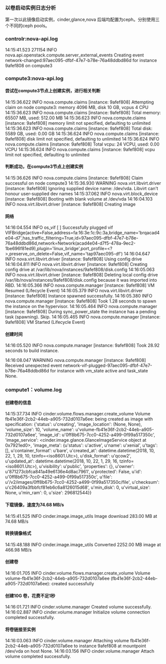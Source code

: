 ### 以卷启动实例日志分析
第一次以此镜像启动实例，cinder,glance,nova 后端均配置为ceph。分别使用三个不同的ceph pools。

### controlr:nova-api.log

14:15:41.523 271154 INFO nova.api.openstack.compute.server_external_events  Creating event network-changed:97aec095-dfbf-47e7-b78e-76a48ddbd86d for instance 9afef808 on compute3


### compute3:nova-api.log


#### 尝试在compute3节点上创建实例，进行相关判断

14:15:36.622   INFO nova.compute.claims  [instance: 9afef808] Attempting claim on node compute3: memory 4096 MB, disk 10 GB, vcpus 4 CPU
14:15:36.623   INFO nova.compute.claims  [instance: 9afef808] Total memory: 65507 MB, used: 512.00 MB
14:15:36.623   INFO nova.compute.claims  [instance: 9afef808] memory limit not specified, defaulting to unlimited
14:15:36.623   INFO nova.compute.claims  [instance: 9afef808] Total disk: 5589 GB, used: 0.00 GB
14:15:36.624   INFO nova.compute.claims  [instance: 9afef808] disk limit not specified, defaulting to unlimited
14:15:36.624   INFO nova.compute.claims  [instance: 9afef808] Total vcpu: 24 VCPU, used: 0.00 VCPU
14:15:36.624   INFO nova.compute.claims  [instance: 9afef808] vcpu limit not specified, defaulting to unlimited
#### 判断成功，在compute3节点上创建实例

14:15:36.626   INFO nova.compute.claims  [instance: 9afef808] Claim successful on node compute3
14:15:36.930   WARNING nova.virt.libvirt.driver  [instance: 9afef808] Ignoring supplied device name: /dev/vda. Libvirt can't honour user-supplied dev names
14:15:37.062   INFO nova.virt.block_device  [instance: 9afef808] Booting with blank volume at /dev/vda
14:16:04.103   INFO nova.virt.libvirt.driver  [instance: 9afef808] Creating image
#### 网络

14:16:04.554   INFO os_vif [ ] Successfully plugged vif VIFBridge(active=False,address=fa:16:3e:1c:9c:3a,bridge_name='brqacad4e04-d7',has_traffic_filtering=True,id=97aec095-dfbf-47e7-b78e-76a48ddbd86d,network=Network(acad4e04-d7f5-478a-9ec2-1be696f81ed9),plugin='linux_bridge',port_profile=<?>,preserve_on_delete=False,vif_name='tap97aec095-df')
14:16:04.647   INFO nova.virt.libvirt.driver  [instance: 9afef808] Using config drive
14:16:04.811   INFO nova.virt.libvirt.driver  [instance: 9afef808] Creating config drive at /var/lib/nova/instances/9afef808/disk.config
14:16:05.063   INFO nova.virt.libvirt.driver  [instance: 9afef808] Deleting local config drive /var/lib/nova/instances/9afef808/disk.config because it was imported into RBD.
14:16:05.366   INFO nova.compute.manager  [instance: 9afef808] VM Resumed (Lifecycle Event)
14:16:05.379   INFO nova.virt.libvirt.driver  [instance: 9afef808] Instance spawned successfully.
14:16:05.380   INFO nova.compute.manager  [instance: 9afef808] Took 1.28 seconds to spawn the instance on the hypervisor.
14:16:05.464   INFO nova.compute.manager  [instance: 9afef808] During sync_power_state the instance has a pending task (spawning). Skip.
14:16:05.465   INFO nova.compute.manager  [instance: 9afef808] VM Started (Lifecycle Event)

#### 创建时间

14:16:05.520   INFO nova.compute.manager  [instance: 9afef808] Took 28.92 seconds to build instance.

14:16:08.047   WARNING nova.compute.manager   [instance: 9afef808] Received unexpected event network-vif-plugged-97aec095-dfbf-47e7-b78e-76a48ddbd86d for instance with vm_state active and task_state None.

### compute1：volume.log


#### 创建卷的信息

14:15:37.734  INFO cinder.volume.flows.manager.create_volume  Volume fb41e36f-2cb2-44eb-a905-732d0107a6ee: being created as image with specification: {'status': u'creating', 'image_location': (None, None), 'volume_size': 10, 'volume_name': u'volume-fb41e36f-2cb2-44eb-a905-732d0107a6ee', 'image_id': u'0ff8b675-7cc0-4252-a499-0f99a517350c', 'image_service': <cinder.image.glance.GlanceImageService object at 0x7921ed0>, 'image_meta': {u'status': u'active', u'name': u'xenial', u'tags': [], u'container_format': u'bare', u'created_at': datetime.datetime(2018, 10, 22, 1, 29, 10, tzinfo=<iso8601.Utc>), u'disk_format': u'qcow2', u'updated_at': datetime.datetime(2018, 10, 22, 1, 29, 16, tzinfo=<iso8601.Utc>), u'visibility': u'public', 'properties': {}, u'owner': u'871273cbfca841a49e6136e4d8ac7961', u'protected': False, u'id': u'0ff8b675-7cc0-4252-a499-0f99a517350c', u'file': u'/v2/images/0ff8b675-7cc0-4252-a499-0f99a517350c/file', u'checksum': u'c26409a3fbbfcf81eb6c6a8126015d68', u'min_disk': 0, u'virtual_size': None, u'min_ram': 0, u'size': 296812544}}

#### 下载镜像，速度为74.68 MB/s
14:15:41.525  INFO cinder.image.image_utils  Image download 283.00 MB at 74.68 MB/s
#### 转换镜像格式
14:15:48.188  INFO cinder.image.image_utils  Converted 2252.00 MB image at 466.98 MB/s
#### 创建卷
14:16:01.705  INFO cinder.volume.flows.manager.create_volume  Volume volume-fb41e36f-2cb2-44eb-a905-732d0107a6ee (fb41e36f-2cb2-44eb-a905-732d0107a6ee): created successfully
#### 创建10G 卷，花费不足1秒
14:16:01.721  INFO cinder.volume.manager  Created volume successfully.
14:16:02.887  INFO cinder.volume.manager  Initialize volume connection completed successfully.
#### 将卷链接至实例
14:16:03.063  INFO cinder.volume.manager  Attaching volume fb41e36f-2cb2-44eb-a905-732d0107a6ee to instance 9afef808 at mountpoint /dev/vda on host None.
14:16:03.156  INFO cinder.volume.manager  Attach volume completed successfully.
